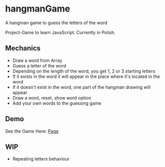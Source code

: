 # hangmanGame
A hangman game to guess the letters of the word

Project-Game to learn JavaScript. Currently in Polish.

## Mechanics

- Draw a word from Array
- Guess a letter of the word
- Depending on the length of the word, you get 1, 2 or 3 starting letters
- If it exists in the word it will appear in the place where it's located in the word
- If it doesn't exist in the word, one part of the hangman drawing will appear
- Draw a word, reset, show word option
- Add your own words to the guessing game

## Demo
See the Game Here: [Page](https://mahtyns.github.io/hangmanGame/)

## WIP
- Repeating letters behaviour

